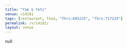 ```yaml
---
title: "Yak & Yeti"
venue: v14181
tags: [restaurant, food, "fhrs:695225", "fhrs:717229"]
permalink: /v/14181/
layout: venue
---
```

null